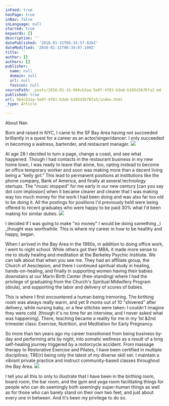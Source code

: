 ```yaml
---
inFeed: true
hasPage: true
inNav: false
inLanguage: null
starred: true
keywords: []
description: ''
datePublished: '2016-01-31T06:35:57.026Z'
dateModified: '2016-01-31T06:34:07.109Z'
title: ''
author: []
authors: []
publisher:
  name: null
  domain: null
  url: null
  favicon: null
sourcePath: _posts/2016-01-31-964cb3aa-5e87-4f81-b3ab-b165d3b76fa3.md
published: true
url: 964cb3aa-5e87-4f81-b3ab-b165d3b76fa3/index.html
_type: Article

---
```

About Nan

Born and raised in NYC, I came to the SF Bay Area having not succeeded brilliantly in a quest for a career as an actor/singer/dancer: I only succeeded in becoming a waitress, bartender, and restaurant manager.   ![](https://the-grid-user-content.s3-us-west-2.amazonaws.com/3e9e8583-3362-42e9-92d9-b13bec139a1a.jpg)

At age 28 I decided to turn a page, change a coast, and see what happened. Though I had contacts in the restaurant business in my new home town, I was ready to leave that alone, too,  opting instead to become an office temporary worker and soon was making more than a decent living being a "kelly girl."  This lead to permanent positions at institutions like the phone company, Bank of America, and finally at several technology startups.  The "music stopped" for me early in our new century \[can you say dot com implosion\] when it became clearer and clearer that I was making way too much money for the work I had been doing and was also far too old to be doing it.  All the postings for positions I'd previously held were being offered to recent graduates who were happy to be paid 30% what I'd been making for similar duties.
![](https://the-grid-user-content.s3-us-west-2.amazonaws.com/91ef1b34-fc1a-48fa-a5bf-704ac65e1f42.jpg)

I decided if I was going to make "no money" I would be doing something _I _thought was worthwhile.  This is where my career in how to be healthy and happy, began.

When I arrived in the Bay Area in the 1980s, in addition to doing office work, I went to night school.  While others got their MBA, it made more sense to me to study healing and meditation at the Berkeley Psychic Institute.  We can talk about that when you see me.  They had an affiliate group, the Church of Aesclepion, and there I continued spiritual study in healing, hands-on-healing, and finally in supporting women having their babies downstairs at our Marin Birth Center (free-standing) where I had the privilege of graduating from the Church's Spiritual Midwifery Program (doula), and supporting the labor and delivery of scores of babies. 

This is where I first encountered a human being tremoring.  The birthing room was always really warm, and yet 9 moms out of 10 "shivered" after delivery, while nursing baby, or a few stitches were taken:  I couldn't imagine they were cold. \[though it's no time for an interview, and I never asked what was happening\].  There, teaching became a reality for me in my 1st &2nd trimester class: Exercise,  Nutrition, and Meditation for Early Pregnancy. 

So more than ten years ago my career transitioned from being business by-day and performing arts by night, into somatic wellness as a result of a long self-healing journey triggered by a motorcycle accident.  From massage therapy to Restorative Exercise and Pilates, I have been certified in multiple disciplines; TRE(r) being only the latest of my diverse skill set. I maintain a vibrant private practice and instruct community-based classes throughout the Bay Area.
![](https://the-grid-user-content.s3-us-west-2.amazonaws.com/e1c8eaa0-f595-4810-9d99-9f4758299524.JPG)

I tell you all this to only to illustrate that I have been in the birthing room, board room, the bar room, and the gym and yoga room facilitating things for people who can do seemingly both seemingly super-human things as well as for those who can barely stand on their own two feet, and just about every one in between.   And it's been my privilege to do so.